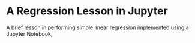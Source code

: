 # A Regression Lesson in Jupyter
A brief lesson in performing simple linear regression implemented using a Jupyter Notebook,
